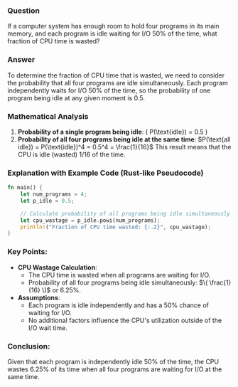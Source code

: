### Question
If a computer system has enough room to hold four programs in its main memory, and each program is idle waiting for I/O 50% of the time, what fraction of CPU time is wasted?
### Answer
To determine the fraction of CPU time that is wasted, we need to consider the probability that all four programs are idle simultaneously. Each program independently waits for I/O 50% of the time, so the probability of one program being idle at any given moment is 0.5.
### Mathematical Analysis
1. **Probability of a single program being idle**: \( P(\text{idle}) = 0.5 \)
2. **Probability of all four programs being idle at the same time**:
   $P(\text{all idle}) = P(\text{idle})^4 = 0.5^4 = \frac{1}{16}$
This result means that the CPU is idle (wasted) 1/16 of the time.

### Explanation with Example Code (Rust-like Pseudocode)
```rust
fn main() {
    let num_programs = 4;
    let p_idle = 0.5;

    // Calculate probability of all programs being idle simultaneously
    let cpu_wastage = p_idle.powi(num_programs);
    println!("Fraction of CPU time wasted: {:.2}", cpu_wastage);
}
```
### Key Points:
- **CPU Wastage Calculation**:
  - The CPU time is wasted when all programs are waiting for I/O.
  - Probability of all four programs being idle simultaneously: $\( \frac{1}{16} \)$ or 6.25%.
- **Assumptions**:
  - Each program is idle independently and has a 50% chance of waiting for I/O.
  - No additional factors influence the CPU's utilization outside of the I/O wait time.
### Conclusion:
Given that each program is independently idle 50% of the time, the CPU wastes 6.25% of its time when all four programs are waiting for I/O at the same time.